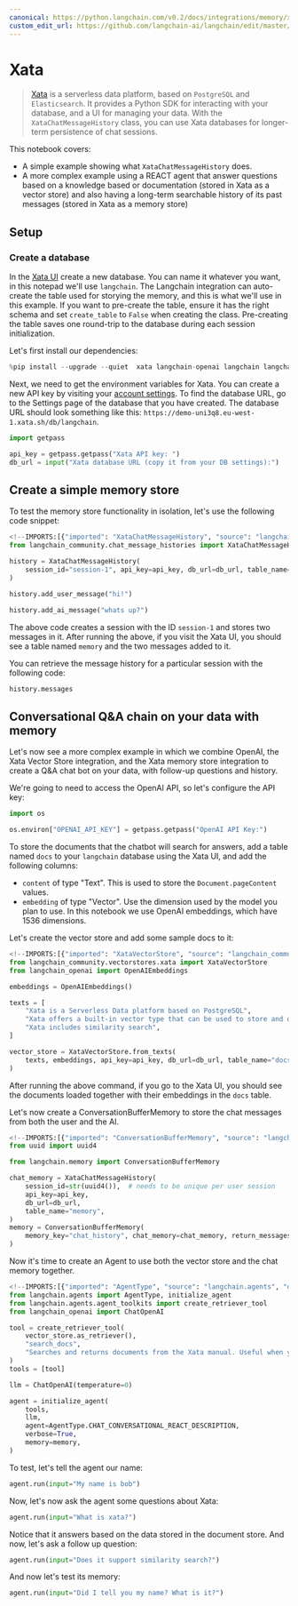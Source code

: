 ```yaml
---
canonical: https://python.langchain.com/v0.2/docs/integrations/memory/xata_chat_message_history/
custom_edit_url: https://github.com/langchain-ai/langchain/edit/master/docs/docs/integrations/memory/xata_chat_message_history.ipynb
---
```


# Xata

> [Xata](https://xata.io) is a serverless data platform, based on `PostgreSQL` and `Elasticsearch`. It provides a Python SDK for interacting with your database, and a UI for managing your data. With the `XataChatMessageHistory` class, you can use Xata databases for longer-term persistence of chat sessions.

This notebook covers:

* A simple example showing what `XataChatMessageHistory` does.
* A more complex example using a REACT agent that answer questions based on a knowledge based or documentation (stored in Xata as a vector store) and also having a long-term searchable history of its past messages (stored in Xata as a memory store)

## Setup

### Create a database

In the [Xata UI](https://app.xata.io) create a new database. You can name it whatever you want, in this notepad we'll use `langchain`. The Langchain integration can auto-create the table used for storying the memory, and this is what we'll use in this example. If you want to pre-create the table, ensure it has the right schema and set `create_table` to `False` when creating the class. Pre-creating the table saves one round-trip to the database during each session initialization.

Let's first install our dependencies:

```python
%pip install --upgrade --quiet  xata langchain-openai langchain langchain-community
```

Next, we need to get the environment variables for Xata. You can create a new API key by visiting your [account settings](https://app.xata.io/settings). To find the database URL, go to the Settings page of the database that you have created. The database URL should look something like this: `https://demo-uni3q8.eu-west-1.xata.sh/db/langchain`.

```python
import getpass

api_key = getpass.getpass("Xata API key: ")
db_url = input("Xata database URL (copy it from your DB settings):")
```

## Create a simple memory store

To test the memory store functionality in isolation, let's use the following code snippet:

```python
<!--IMPORTS:[{"imported": "XataChatMessageHistory", "source": "langchain_community.chat_message_histories", "docs": "https://api.python.langchain.com/en/latest/chat_message_histories/langchain_community.chat_message_histories.xata.XataChatMessageHistory.html", "title": "Xata"}]-->
from langchain_community.chat_message_histories import XataChatMessageHistory

history = XataChatMessageHistory(
    session_id="session-1", api_key=api_key, db_url=db_url, table_name="memory"
)

history.add_user_message("hi!")

history.add_ai_message("whats up?")
```

The above code creates a session with the ID `session-1` and stores two messages in it. After running the above, if you visit the Xata UI, you should see a table named `memory` and the two messages added to it.

You can retrieve the message history for a particular session with the following code:

```python
history.messages
```

## Conversational Q&A chain on your data with memory

Let's now see a more complex example in which we combine OpenAI, the Xata Vector Store integration, and the Xata memory store integration to create a Q&A chat bot on your data, with follow-up questions and history.

We're going to need to access the OpenAI API, so let's configure the API key:

```python
import os

os.environ["OPENAI_API_KEY"] = getpass.getpass("OpenAI API Key:")
```

To store the documents that the chatbot will search for answers, add a table named `docs` to your `langchain` database using the Xata UI, and add the following columns:

* `content` of type "Text". This is used to store the `Document.pageContent` values.
* `embedding` of type "Vector". Use the dimension used by the model you plan to use. In this notebook we use OpenAI embeddings, which have 1536 dimensions.

Let's create the vector store and add some sample docs to it:

```python
<!--IMPORTS:[{"imported": "XataVectorStore", "source": "langchain_community.vectorstores.xata", "docs": "https://api.python.langchain.com/en/latest/vectorstores/langchain_community.vectorstores.xata.XataVectorStore.html", "title": "Xata"}, {"imported": "OpenAIEmbeddings", "source": "langchain_openai", "docs": "https://api.python.langchain.com/en/latest/embeddings/langchain_openai.embeddings.base.OpenAIEmbeddings.html", "title": "Xata"}]-->
from langchain_community.vectorstores.xata import XataVectorStore
from langchain_openai import OpenAIEmbeddings

embeddings = OpenAIEmbeddings()

texts = [
    "Xata is a Serverless Data platform based on PostgreSQL",
    "Xata offers a built-in vector type that can be used to store and query vectors",
    "Xata includes similarity search",
]

vector_store = XataVectorStore.from_texts(
    texts, embeddings, api_key=api_key, db_url=db_url, table_name="docs"
)
```

After running the above command, if you go to the Xata UI, you should see the documents loaded together with their embeddings in the `docs` table.

Let's now create a ConversationBufferMemory to store the chat messages from both the user and the AI.

```python
<!--IMPORTS:[{"imported": "ConversationBufferMemory", "source": "langchain.memory", "docs": "https://api.python.langchain.com/en/latest/memory/langchain.memory.buffer.ConversationBufferMemory.html", "title": "Xata"}]-->
from uuid import uuid4

from langchain.memory import ConversationBufferMemory

chat_memory = XataChatMessageHistory(
    session_id=str(uuid4()),  # needs to be unique per user session
    api_key=api_key,
    db_url=db_url,
    table_name="memory",
)
memory = ConversationBufferMemory(
    memory_key="chat_history", chat_memory=chat_memory, return_messages=True
)
```

Now it's time to create an Agent to use both the vector store and the chat memory together.

```python
<!--IMPORTS:[{"imported": "AgentType", "source": "langchain.agents", "docs": "https://api.python.langchain.com/en/latest/agents/langchain.agents.agent_types.AgentType.html", "title": "Xata"}, {"imported": "initialize_agent", "source": "langchain.agents", "docs": "https://api.python.langchain.com/en/latest/agents/langchain.agents.initialize.initialize_agent.html", "title": "Xata"}, {"imported": "create_retriever_tool", "source": "langchain.agents.agent_toolkits", "docs": "https://api.python.langchain.com/en/latest/tools/langchain_core.tools.retriever.create_retriever_tool.html", "title": "Xata"}, {"imported": "ChatOpenAI", "source": "langchain_openai", "docs": "https://api.python.langchain.com/en/latest/chat_models/langchain_openai.chat_models.base.ChatOpenAI.html", "title": "Xata"}]-->
from langchain.agents import AgentType, initialize_agent
from langchain.agents.agent_toolkits import create_retriever_tool
from langchain_openai import ChatOpenAI

tool = create_retriever_tool(
    vector_store.as_retriever(),
    "search_docs",
    "Searches and returns documents from the Xata manual. Useful when you need to answer questions about Xata.",
)
tools = [tool]

llm = ChatOpenAI(temperature=0)

agent = initialize_agent(
    tools,
    llm,
    agent=AgentType.CHAT_CONVERSATIONAL_REACT_DESCRIPTION,
    verbose=True,
    memory=memory,
)
```

To test, let's tell the agent our name:

```python
agent.run(input="My name is bob")
```

Now, let's now ask the agent some questions about Xata:

```python
agent.run(input="What is xata?")
```

Notice that it answers based on the data stored in the document store. And now, let's ask a follow up question:

```python
agent.run(input="Does it support similarity search?")
```

And now let's test its memory:

```python
agent.run(input="Did I tell you my name? What is it?")
```